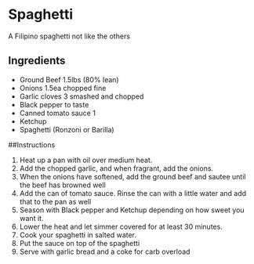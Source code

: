 Spaghetti
======================
A Filipino spaghetti not like the others

## Ingredients


* Ground Beef 1.5lbs (80% lean)
* Onions 1.5ea chopped fine
* Garlic cloves 3 smashed and chopped
* Black pepper to taste
* Canned tomato sauce 1
* Ketchup
* Spaghetti (Ronzoni or Barilla)


##Instructions

1. Heat up a pan with oil over medium heat.
2. Add the chopped garlic, and when fragrant, add the onions.
3. When the onions have softened, add the ground beef and sautee until the beef has browned well
4. Add the can of tomato sauce.  Rinse the can with a little water and add that to the pan as well
5. Season with Black pepper and Ketchup depending on how sweet you want it.
6. Lower the heat and let simmer covered for at least 30 minutes.
7. Cook your spaghetti in salted water.
8. Put the sauce on top of the spaghetti
9. Serve with garlic bread and a coke for carb overload
